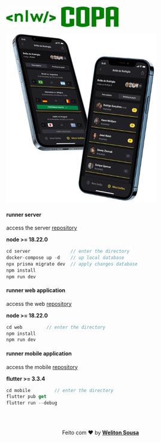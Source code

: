 <img  
   src="./web/assets/images/nlw-green.png" 
   width="300"
/>
<br>

<img  
   src="./web/assets/images/phones.png" 
   width="400"
   height="450"
/>


#### runner server
<p>access the server 
   <a 
   target="_blank" 
   href="https://github.com/welitonsousa/nlw-copa/tree/main/server"
   >repository</a>
</p>
<b>node >= 18.22.0</b>

```js
cd server               // enter the directory
docker-compose up -d    // up local database 
npx prisma migrate dev  // apply changes database
npm install
npm run dev
```

#### runner web application

<p>access the web 
   <a 
   target="_blank" 
   href="https://github.com/welitonsousa/nlw-copa/tree/main/web"
   >repository</a>
</p>
<b>node >= 18.22.0</b>

```js
cd web         // enter the directory
npm install
npm run dev
```

#### runner mobile application
<p>access the mobile 
   <a 
   target="_blank" 
   href="https://github.com/welitonsousa/nlw-copa/tree/main/mobile"
   >repository</a>
</p>
<b>flutter >= 3.3.4</b>

```js
cd mobile         // enter the directory
flutter pub get
flutter run --debug
```

<br>
<br>
<p align="center">
   Feito com ❤️ by <a target="_blank" href="https://welitonsousa.github.io"><b>Weliton Sousa</b></a>
</p>